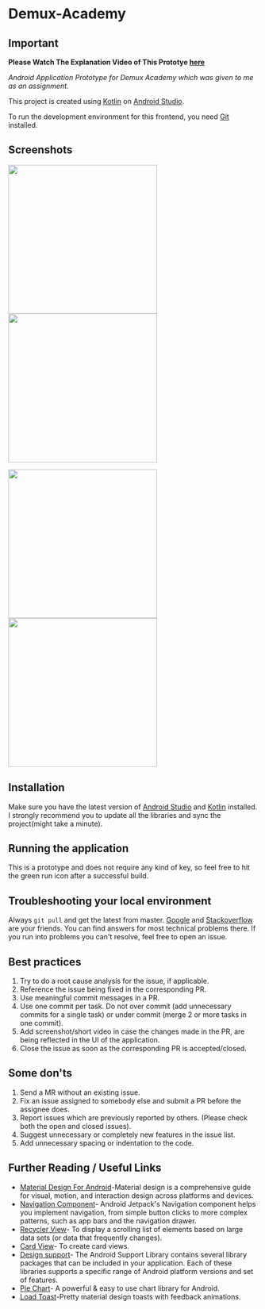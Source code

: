 # Demux-Academy

## Important

**Please Watch The Explanation Video of This Prototye [here](https://drive.google.com/drive/folders/1mIBJQDuRpIbrST6a0RUbwQpV0RXGs87C?usp=sharing)**

_Android Application Prototype for Demux Academy which was given to me as an assignment._

This project is created using [Kotlin](https://kotlinlang.org/) on [Android Studio](https://developer.android.com/studio).

To run the development environment for this frontend, you need [Git](https://git-scm.com/) installed.

## Screenshots
<img src="https://user-images.githubusercontent.com/33973666/100537287-2d5ef300-324d-11eb-9065-13a2fc991120.jpg" width="300"> <img src="https://user-images.githubusercontent.com/33973666/100537291-38198800-324d-11eb-8d67-153ea840e5e9.jpg" width="300">

<img src="https://user-images.githubusercontent.com/33973666/100537292-3d76d280-324d-11eb-9f57-a81393d9d151.jpg" width="300"> <img src="https://user-images.githubusercontent.com/33973666/100537294-41a2f000-324d-11eb-85ee-297fbcca49c4.jpg" width="300">




## Installation

Make sure you have the latest version of [Android Studio](https://developer.android.com/studio) and [Kotlin](https://kotlinlang.org/) installed. I strongly recommend you to update all the libraries and sync the project(might take a minute).



## Running the application
This is a prototype and does not require any kind of key, so feel free to hit the green run icon after a successful build.

## Troubleshooting your local environment

Always `git pull` and get the latest from master. [Google](https://www.google.com) and [Stackoverflow](https://stackoverflow.com/) are your friends. You can find answers for most technical problems there. If you run into problems you can't resolve, feel free to open an issue.

## Best practices

1. Try to do a root cause analysis for the issue, if applicable.
2. Reference the issue being fixed in the corresponding PR.
3. Use meaningful commit messages in a PR.
4. Use one commit per task. Do not over commit (add unnecessary commits for a single task) or under commit (merge 2 or more tasks in one commit).
5. Add screenshot/short video in case the changes made in the PR, are being reflected in the UI of the application.
6. Close the issue as soon as the corresponding PR is accepted/closed.
  

## Some don'ts

1. Send a MR without an existing issue.
2. Fix an issue assigned to somebody else and submit a PR before the assignee does.
3. Report issues which are previously reported by others. (Please check both the open and closed issues).
4. Suggest unnecessary or completely new features in the issue list.
5. Add unnecessary spacing or indentation to the code.


## Further Reading / Useful Links

* [Material Design For Android](https://developer.android.com/guide/topics/ui/look-and-feel)-Material design is a comprehensive guide for visual, motion, and interaction design across platforms and devices.
* [Navigation Component](https://developer.android.com/guide/navigation/navigation-getting-started)-  Android Jetpack's Navigation component helps you implement navigation, from simple button clicks to more complex patterns, such as app bars and the navigation drawer.
* [Recycler View](https://developer.android.com/guide/topics/ui/layout/recyclerview)- To display a scrolling list of elements based on large data sets (or data that frequently changes).
* [Card View](https://developer.android.com/guide/topics/ui/layout/cardview)- To create card views.
* [Design support](https://developer.android.com/topic/libraries/support-library/packages)- The Android Support Library contains several library packages that can be included in your application. Each of these libraries supports a specific range of Android platform versions and set of features.
* [Pie Chart](https://github.com/PhilJay/MPAndroidChart)- A powerful & easy to use chart library for Android.
* [Load Toast](https://github.com/code-mc/loadtoast)-Pretty material design toasts with feedback animations.


